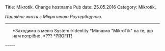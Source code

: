 Title: Mikrotik. Change hostname
Pub date: 25.05.2016
Category: Mikrotik, 

_Подвійне життя з Мікротиною Роутербодчою._

-----

<ol>
 	*Заходимо в меню System->Identity
 	*Міняємо "MikroTik" на те, що нам потрібно.
 	*???
 	*PROFIT!
</ol>
-----
